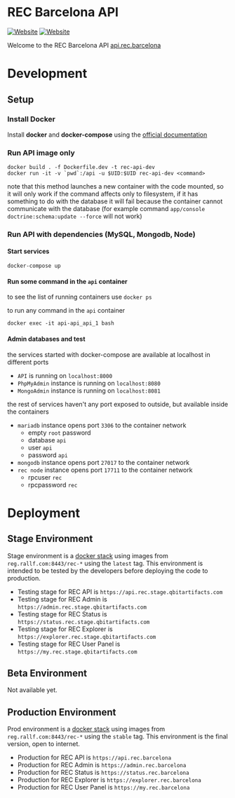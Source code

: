 REC Barcelona API
========================
[![Website](https://img.shields.io/website-up-down-green-red/https/api.rec.barcelona?label=web)](https://rec.barcelona)
[![Website](https://img.shields.io/website-up-down-green-red/https/api.rec.barcelona?label=api)](https://api.rec.barcelona)

Welcome to the REC Barcelona API [api.rec.barcelona](https://api.rec.barcelona)


# Development
## Setup
### Install Docker
Install **docker** and **docker-compose** using the [official documentation](https://docker.com)

### Run API image only
```
docker build . -f Dockerfile.dev -t rec-api-dev
docker run -it -v `pwd`:/api -u $UID:$UID rec-api-dev <command>
```
note that this method launches a new container with the code mounted, so it will only work if the command affects only to filesystem, if it has something to do with the database it will fail because the container cannot communicate with the database (for example command `app/console doctrine:schema:update --force` will not work)

### Run API with dependencies (MySQL, Mongodb, Node)
#### Start services
```
docker-compose up
```
#### Run some command in the `api` container
to see the list of running containers use `docker ps`

to run any command in the `api` container
```
docker exec -it api-api_api_1 bash
```

#### Admin databases and test
the services started with docker-compose are available at localhost in different ports
* `API` is running on `localhost:8000`
* `PhpMyAdmin` instance is running on `localhost:8080`
* `MongoAdmin` instance is running on `localhost:8081`

the rest of services haven't any port exposed to outside, but available inside the containers
* `mariadb` instance opens port `3306` to the container network
  - empty `root` password
  - database `api`
  - user `api`
  - password `api`
* `mongodb` instance opens port `27017` to the container network
* `rec node` instance opens port `17711` to the container network
  - rpcuser `rec`
  - rpcpassword `rec`

# Deployment
## Stage Environment
Stage environment is a [docker stack](https://docs.docker.com/get-started/part5/) using images from
`reg.rallf.com:8443/rec-*` using the `latest` tag. This environment is intended to be tested by the developers before
deploying the code to production.

* Testing stage for REC API is `https://api.rec.stage.qbitartifacts.com`
* Testing stage for REC Admin is `https://admin.rec.stage.qbitartifacts.com`
* Testing stage for REC Status is `https://status.rec.stage.qbitartifacts.com`
* Testing stage for REC Explorer is `https://explorer.rec.stage.qbitartifacts.com`
* Testing stage for REC User Panel is `https://my.rec.stage.qbitartifacts.com`

## Beta Environment
Not available yet.

## Production Environment
Prod environment is a [docker stack](https://docs.docker.com/get-started/part5/) using images from
`reg.rallf.com:8443/rec-*` using the `stable` tag. This environment is the final version, open to internet.

* Production for REC API is `https://api.rec.barcelona`
* Production for REC Admin is `https://admin.rec.barcelona`
* Production for REC Status is `https://status.rec.barcelona`
* Production for REC Explorer is `https://explorer.rec.barcelona`
* Production for REC User Panel is `https://my.rec.barcelona`
